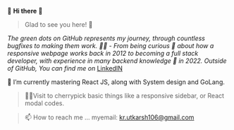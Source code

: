 👋 **Hi there** 👋

> Glad to see you here! 🤩

*The green dots on GitHub represents my journey, through countless bugfixes to making them work. 🏃‍♂️ - From being curious 🤔 about how a responsive webpage works back in 2012 to becoming a full stack developer, with experience in many backend knowledge 🎯 in 2022. Outside of GitHub, You can find me on* [LinkedIN](https://www.linkedin.com/in/kumar-utkarsh-19538b133/) 
 
 🌱 I’m currently mastering React JS, along with System design and GoLang.
 
 > 🤷‍♂️Visit to cherrypick basic things like a responsive sidebar, or React modal codes.
 
 > 📫 How to reach me ... myemail: kr.utkarsh106@gmail.com

<!---
RedBaronKU/RedBaronKU is a ✨ special ✨ repository because its `README.md` (this file) appears on your GitHub profile.
You can click the Preview link to take a look at your changes.
--->
